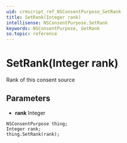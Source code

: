 ```yaml
---
uid: crmscript_ref_NSConsentPurpose_SetRank
title: SetRank(Integer rank)
intellisense: NSConsentPurpose.SetRank
keywords: NSConsentPurpose, GetRank
so.topic: reference
---
```


# SetRank(Integer rank)

Rank of this consent source

## Parameters

* **rank** Integer

```crmscript
NSConsentPurpose thing;
Integer rank;
thing.SetRank(rank);
```

